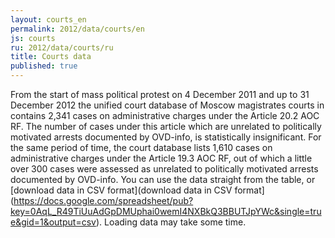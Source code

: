 ```yaml
---
layout: courts_en
permalink: 2012/data/courts/en
js: courts
ru: 2012/data/courts/ru
title: Courts data
published: true
---
```


From the start of mass political protest on 4 December 2011 and up to 31 December 2012 the unified court database of Moscow magistrates courts in  contains 2,341 cases on administrative charges under the Article 20.2 AOC RF. The number of cases under this article which are unrelated to politically motivated arrests documented by OVD-info, is statistically insignificant. For the same period of time, the court database lists 1,610 cases on administrative charges under the Article 19.3 AOC RF, out of which a little over 300 cases were assessed as unrelated to politically motivated arrests documented by OVD-info. You can use the data straight from the table, or [download data in CSV format](download data in CSV format](https://docs.google.com/spreadsheet/pub?key=0AqL_R49TiUuAdGpDMUphai0wemI4NXBkQ3BBUTJpYWc&single=true&gid=1&output=csv). Loading data may take some time.